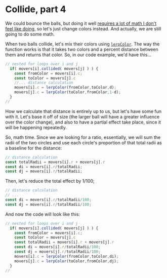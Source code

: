 # Collide, part 4

We could bounce the balls, but doing it well [requires a lot of math I don't feel like doing](https://ericleong.me/research/circle-circle/), so let's just change colors instead. And actually, we are still going to do some math. 

When two balls collide, let's mix their colors using [`lerpColor`](https://p5js.org/reference/#/p5/lerpColor). The way the function works is that it takes two colors and a percent distance between them and returns that color. So, in our code example, we'd have this...

```javascript
// nested for loops over i and j
  if( movers[i].collided( movers[j] ) ) {
    const fromColor = movers[i].c;
    const toColor = movers[j].c
    //... distance calculation
    movers[i].c = lerpColor(fromColor,toColor,d);
    movers[j].c = lerpColor(toColor,fromColor,1-d);
  }
//
```

How we calculate that distance is entirely up to us, but let's have some fun with it. Let's base it off of size (the larger ball will have a greater influence over the color change), and also to have a partial effect take place, since it will be happening repeatedly. 

So, math time. Since we are looking for a ratio, essentially, we will sum the radii of the two circles and use each circle's proportion of that total radii as a baseline for the distance:

```javascript
// distance calculation
const totalRadii = movers[i].r + movers[j].r
const di = movers[i].r/totalRadii;
const dj = movers[i].r/totalRadii;
```

Then, let's reduce the total effect by 1/100;

```javascript
// distance calculation
// ...
const di = movers[i].r/totalRadii/100;
const dj = movers[i].r/totalRadii/100;
```

And now the code will look like this:

```javascript
// nested for loops over i and j
  if( movers[i].collided( movers[j] ) ) {
    const fromColor = movers[i].c;
    const toColor = movers[j].c
    const totalRadii = movers[i].r + movers[j].r
    const di = movers[i].r/totalRadii/100;
    const dj = movers[j].r/totalRadii/100;    
    movers[i].c = lerpColor(fromColor,toColor,di);
    movers[j].c = lerpColor(toColor,fromColor,dj);
  }
//
```